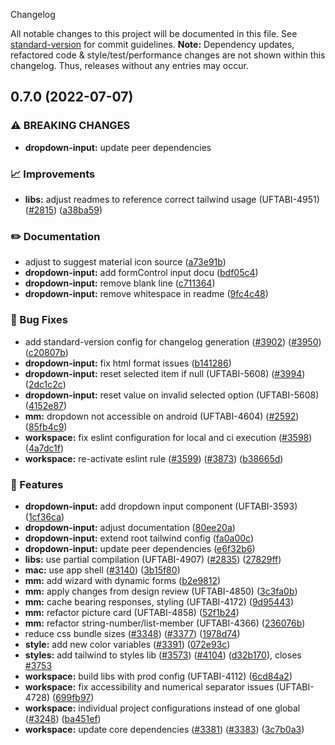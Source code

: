 Changelog

All notable changes to this project will be documented in this file. See [standard-version](https://github.com/conventional-changelog/standard-version) for commit guidelines.
**Note:** Dependency updates, refactored code & style/test/performance changes are not shown within this changelog. Thus, releases without any entries may occur.

## 0.7.0 (2022-07-07)


### ⚠ BREAKING CHANGES

* **dropdown-input:** update peer dependencies

### 📈 Improvements

* **libs:** adjust readmes to reference correct tailwind usage (UFTABI-4951) ([#2815](https://github.com/Schaeffler-Group/frontend-schaeffler/issues/2815)) ([a38ba59](https://github.com/Schaeffler-Group/frontend-schaeffler/commit/a38ba598e284863613dfb5e1114a4da6ec19199c))


### ✏️ Documentation

* adjust to suggest material icon source ([a73e91b](https://github.com/Schaeffler-Group/frontend-schaeffler/commit/a73e91b89002ba7f7768461b1fae6713cc88a30a))
* **dropdown-input:** add formControl input docu ([bdf05c4](https://github.com/Schaeffler-Group/frontend-schaeffler/commit/bdf05c43b6ebba2672df052270c5bd83ff3f086c))
* **dropdown-input:** remove blank line ([c711364](https://github.com/Schaeffler-Group/frontend-schaeffler/commit/c711364af1f15e38a83821cdac956552b7253879))
* **dropdown-input:** remove whitespace in readme ([9fc4c48](https://github.com/Schaeffler-Group/frontend-schaeffler/commit/9fc4c481e60d21820270433e65f5d53b1024f353))


### 🐛 Bug Fixes

* add standard-version config for changelog generation ([#3902](https://github.com/Schaeffler-Group/frontend-schaeffler/issues/3902)) ([#3950](https://github.com/Schaeffler-Group/frontend-schaeffler/issues/3950)) ([c20807b](https://github.com/Schaeffler-Group/frontend-schaeffler/commit/c20807bfbdace3a554876ba7f5b9f1be10453c72))
* **dropdown-input:** fix html format issues ([b141286](https://github.com/Schaeffler-Group/frontend-schaeffler/commit/b1412863f64a7c540d70ac1a05f8c2f59de11a03))
* **dropdown-input:** reset selected item if null (UFTABI-5608) ([#3994](https://github.com/Schaeffler-Group/frontend-schaeffler/issues/3994)) ([2dc1c2c](https://github.com/Schaeffler-Group/frontend-schaeffler/commit/2dc1c2c7a8250767fdc62c70b6a7043e266a47f8))
* **dropdown-input:** reset value on invalid selected option (UFTABI-5608) ([4152e87](https://github.com/Schaeffler-Group/frontend-schaeffler/commit/4152e870464ab753e0d12e6e438fd29c6e9dcfea))
* **mm:** dropdown not accessible on android (UFTABI-4604) ([#2592](https://github.com/Schaeffler-Group/frontend-schaeffler/issues/2592)) ([85fb4c9](https://github.com/Schaeffler-Group/frontend-schaeffler/commit/85fb4c91f1ad0d685c2a5dfc9054aea6d14d08f6))
* **workspace:** fix eslint configuration for local and ci execution ([#3598](https://github.com/Schaeffler-Group/frontend-schaeffler/issues/3598)) ([4a7dc1f](https://github.com/Schaeffler-Group/frontend-schaeffler/commit/4a7dc1fe79d94b6d8ddfa7cf2644e3bbc11a3e80))
* **workspace:** re-activate eslint rule ([#3599](https://github.com/Schaeffler-Group/frontend-schaeffler/issues/3599)) ([#3873](https://github.com/Schaeffler-Group/frontend-schaeffler/issues/3873)) ([b38665d](https://github.com/Schaeffler-Group/frontend-schaeffler/commit/b38665d76345a952f77da1ae28c7726397e8c010))


### 🎸 Features

* **dropdown-input:** add dropdown input component (UFTABI-3593) ([1cf36ca](https://github.com/Schaeffler-Group/frontend-schaeffler/commit/1cf36caeff37a89a5eaa5eaa23c1304bb80e8066))
* **dropdown-input:** adjust documentation ([80ee20a](https://github.com/Schaeffler-Group/frontend-schaeffler/commit/80ee20a8b6146e0d91b03265e584cd300a7ae72a))
* **dropdown-input:** extend root tailwind config ([fa0a00c](https://github.com/Schaeffler-Group/frontend-schaeffler/commit/fa0a00c243ce9c4d8f109274958dbcf9e5cd16c5))
* **dropdown-input:** update peer dependencies ([e6f32b6](https://github.com/Schaeffler-Group/frontend-schaeffler/commit/e6f32b683883e7c737116748567518bb716a9242))
* **libs:** use partial compilation (UFTABI-4907) ([#2835](https://github.com/Schaeffler-Group/frontend-schaeffler/issues/2835)) ([27829ff](https://github.com/Schaeffler-Group/frontend-schaeffler/commit/27829ff96da6ccc3a4ee0b98bc6f766a8c4a5057))
* **mac:** use app shell ([#3140](https://github.com/Schaeffler-Group/frontend-schaeffler/issues/3140)) ([3b15f80](https://github.com/Schaeffler-Group/frontend-schaeffler/commit/3b15f806ac6e170b7b3e4c2f7733c40964b459cd))
* **mm:** add wizard with dynamic forms ([b2e9812](https://github.com/Schaeffler-Group/frontend-schaeffler/commit/b2e98125cc53a98fe585a273a7aee3348951310c))
* **mm:** apply changes from design review (UFTABI-4850) ([3c3fa0b](https://github.com/Schaeffler-Group/frontend-schaeffler/commit/3c3fa0b2bcdbe1e18f67b14a33ce101907997f73))
* **mm:** cache bearing responses, styling (UFTABI-4172) ([9d95443](https://github.com/Schaeffler-Group/frontend-schaeffler/commit/9d954430f1a2184528cc07a872d14401508baa5a))
* **mm:** refactor picture card (UFTABI-4858) ([52f1b24](https://github.com/Schaeffler-Group/frontend-schaeffler/commit/52f1b2471a79248e83aea0865c13d4829298325b))
* **mm:** refactor string-number/list-member (UFTABI-4366) ([236076b](https://github.com/Schaeffler-Group/frontend-schaeffler/commit/236076ba751c9e5f0c94a9fedda11a7a4ca97fb4))
* reduce css bundle sizes ([#3348](https://github.com/Schaeffler-Group/frontend-schaeffler/issues/3348)) ([#3377](https://github.com/Schaeffler-Group/frontend-schaeffler/issues/3377)) ([1978d74](https://github.com/Schaeffler-Group/frontend-schaeffler/commit/1978d745d959d521f060f51e98ab85a2390612bf))
* **style:** add new color variables ([#3391](https://github.com/Schaeffler-Group/frontend-schaeffler/issues/3391)) ([072e93c](https://github.com/Schaeffler-Group/frontend-schaeffler/commit/072e93cc90858f751717e10e383f87ab2d4c61f6))
* **styles:** add tailwind to styles lib ([#3573](https://github.com/Schaeffler-Group/frontend-schaeffler/issues/3573)) ([#4104](https://github.com/Schaeffler-Group/frontend-schaeffler/issues/4104)) ([d32b170](https://github.com/Schaeffler-Group/frontend-schaeffler/commit/d32b170c13de73f90b3a792d9f50f29cede37898)), closes [#3753](https://github.com/Schaeffler-Group/frontend-schaeffler/issues/3753)
* **workspace:** build libs with prod config (UFTABI-4112) ([6cd84a2](https://github.com/Schaeffler-Group/frontend-schaeffler/commit/6cd84a2b3f3b5fe695d93c28e6cf5eb69bf6c205))
* **workspace:** fix accessibility and numerical separator issues (UFTABI-4728) ([699fb97](https://github.com/Schaeffler-Group/frontend-schaeffler/commit/699fb97a63a9069d847dfa489386da561028e5ea))
* **workspace:** individual project configurations instead of one global ([#3248](https://github.com/Schaeffler-Group/frontend-schaeffler/issues/3248)) ([ba451ef](https://github.com/Schaeffler-Group/frontend-schaeffler/commit/ba451ef87c9c9cff99440b9739c9ebf4069a16dc))
* **workspace:** update core dependencies ([#3381](https://github.com/Schaeffler-Group/frontend-schaeffler/issues/3381)) ([#3383](https://github.com/Schaeffler-Group/frontend-schaeffler/issues/3383)) ([3c7b0a3](https://github.com/Schaeffler-Group/frontend-schaeffler/commit/3c7b0a37be3104fc216c3ee6506d5f8ce2cadb21))
